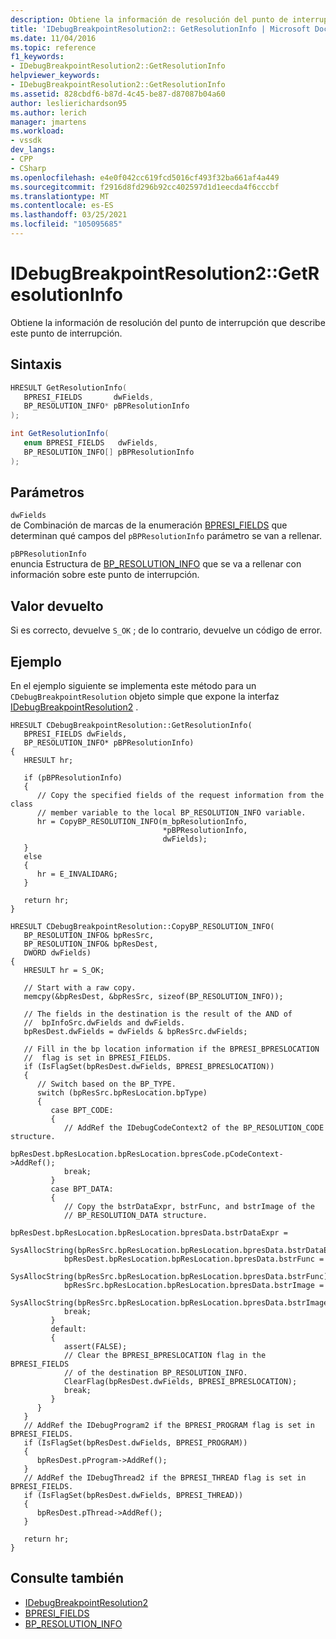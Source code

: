 ```yaml
---
description: Obtiene la información de resolución del punto de interrupción que describe este punto de interrupción.
title: 'IDebugBreakpointResolution2:: GetResolutionInfo | Microsoft Docs'
ms.date: 11/04/2016
ms.topic: reference
f1_keywords:
- IDebugBreakpointResolution2::GetResolutionInfo
helpviewer_keywords:
- IDebugBreakpointResolution2::GetResolutionInfo
ms.assetid: 828cbdf6-b87d-4c45-be87-d87087b04a60
author: leslierichardson95
ms.author: lerich
manager: jmartens
ms.workload:
- vssdk
dev_langs:
- CPP
- CSharp
ms.openlocfilehash: e4e0f042cc619fcd5016cf493f32ba661af4a449
ms.sourcegitcommit: f2916d8fd296b92cc402597d1d1eecda4f6cccbf
ms.translationtype: MT
ms.contentlocale: es-ES
ms.lasthandoff: 03/25/2021
ms.locfileid: "105095685"
---
```

# <a name="idebugbreakpointresolution2getresolutioninfo"></a>IDebugBreakpointResolution2::GetResolutionInfo
Obtiene la información de resolución del punto de interrupción que describe este punto de interrupción.

## <a name="syntax"></a>Sintaxis

```cpp
HRESULT GetResolutionInfo( 
   BPRESI_FIELDS       dwFields,
   BP_RESOLUTION_INFO* pBPResolutionInfo
);
```

```csharp
int GetResolutionInfo( 
   enum BPRESI_FIELDS   dwFields,
   BP_RESOLUTION_INFO[] pBPResolutionInfo
);
```

## <a name="parameters"></a>Parámetros
`dwFields`\
de Combinación de marcas de la enumeración [BPRESI_FIELDS](../../../extensibility/debugger/reference/bpresi-fields.md) que determinan qué campos del `pBPResolutionInfo` parámetro se van a rellenar.

`pBPResolutionInfo`\
enuncia Estructura de [BP_RESOLUTION_INFO](../../../extensibility/debugger/reference/bp-resolution-info.md) que se va a rellenar con información sobre este punto de interrupción.

## <a name="return-value"></a>Valor devuelto
 Si es correcto, devuelve `S_OK` ; de lo contrario, devuelve un código de error.

## <a name="example"></a>Ejemplo
 En el ejemplo siguiente se implementa este método para un `CDebugBreakpointResolution` objeto simple que expone la interfaz [IDebugBreakpointResolution2](../../../extensibility/debugger/reference/idebugbreakpointresolution2.md) .

```
HRESULT CDebugBreakpointResolution::GetResolutionInfo(
   BPRESI_FIELDS dwFields,
   BP_RESOLUTION_INFO* pBPResolutionInfo)
{
   HRESULT hr;

   if (pBPResolutionInfo)
   {
      // Copy the specified fields of the request information from the class
      // member variable to the local BP_RESOLUTION_INFO variable.
      hr = CopyBP_RESOLUTION_INFO(m_bpResolutionInfo,
                                  *pBPResolutionInfo,
                                  dwFields);
   }
   else
   {
      hr = E_INVALIDARG;
   }

   return hr;
}

HRESULT CDebugBreakpointResolution::CopyBP_RESOLUTION_INFO(
   BP_RESOLUTION_INFO& bpResSrc,
   BP_RESOLUTION_INFO& bpResDest,
   DWORD dwFields)
{
   HRESULT hr = S_OK;

   // Start with a raw copy.
   memcpy(&bpResDest, &bpResSrc, sizeof(BP_RESOLUTION_INFO));

   // The fields in the destination is the result of the AND of
   //  bpInfoSrc.dwFields and dwFields.
   bpResDest.dwFields = dwFields & bpResSrc.dwFields;

   // Fill in the bp location information if the BPRESI_BPRESLOCATION
   //  flag is set in BPRESI_FIELDS.
   if (IsFlagSet(bpResDest.dwFields, BPRESI_BPRESLOCATION))
   {
      // Switch based on the BP_TYPE.
      switch (bpResSrc.bpResLocation.bpType)
      {
         case BPT_CODE:
         {
            // AddRef the IDebugCodeContext2 of the BP_RESOLUTION_CODE structure.
            bpResDest.bpResLocation.bpResLocation.bpresCode.pCodeContext->AddRef();
            break;
         }
         case BPT_DATA:
         {
            // Copy the bstrDataExpr, bstrFunc, and bstrImage of the
            // BP_RESOLUTION_DATA structure.
            bpResDest.bpResLocation.bpResLocation.bpresData.bstrDataExpr =
               SysAllocString(bpResSrc.bpResLocation.bpResLocation.bpresData.bstrDataExpr);
            bpResDest.bpResLocation.bpResLocation.bpresData.bstrFunc =
               SysAllocString(bpResSrc.bpResLocation.bpResLocation.bpresData.bstrFunc);
            bpResSrc.bpResLocation.bpResLocation.bpresData.bstrImage =
               SysAllocString(bpResSrc.bpResLocation.bpResLocation.bpresData.bstrImage);
            break;
         }
         default:
         {
            assert(FALSE);
            // Clear the BPRESI_BPRESLOCATION flag in the BPRESI_FIELDS
            // of the destination BP_RESOLUTION_INFO.
            ClearFlag(bpResDest.dwFields, BPRESI_BPRESLOCATION);
            break;
         }
      }
   }
   // AddRef the IDebugProgram2 if the BPRESI_PROGRAM flag is set in BPRESI_FIELDS.
   if (IsFlagSet(bpResDest.dwFields, BPRESI_PROGRAM))
   {
      bpResDest.pProgram->AddRef();
   }
   // AddRef the IDebugThread2 if the BPRESI_THREAD flag is set in BPRESI_FIELDS.
   if (IsFlagSet(bpResDest.dwFields, BPRESI_THREAD))
   {
      bpResDest.pThread->AddRef();
   }

   return hr;
}
```

## <a name="see-also"></a>Consulte también
- [IDebugBreakpointResolution2](../../../extensibility/debugger/reference/idebugbreakpointresolution2.md)
- [BPRESI_FIELDS](../../../extensibility/debugger/reference/bpresi-fields.md)
- [BP_RESOLUTION_INFO](../../../extensibility/debugger/reference/bp-resolution-info.md)

